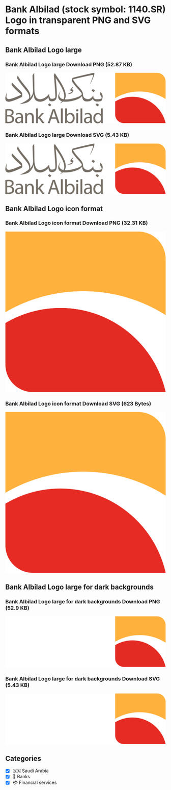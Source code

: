 # Bank Albilad (stock symbol: 1140.SR) Logo in transparent PNG and SVG formats

## Bank Albilad Logo large

### Bank Albilad Logo large Download PNG (52.87 KB)

![Bank Albilad Logo large Download PNG (52.87 KB)](/img/orig/1140.SR_BIG-8e03dfb8.png)

### Bank Albilad Logo large Download SVG (5.43 KB)

![Bank Albilad Logo large Download SVG (5.43 KB)](/img/orig/1140.SR_BIG-bf469bee.svg)

## Bank Albilad Logo icon format

### Bank Albilad Logo icon format Download PNG (32.31 KB)

![Bank Albilad Logo icon format Download PNG (32.31 KB)](/img/orig/1140.SR-9d3c59ce.png)

### Bank Albilad Logo icon format Download SVG (623 Bytes)

![Bank Albilad Logo icon format Download SVG (623 Bytes)](/img/orig/1140.SR-adaadc0b.svg)

## Bank Albilad Logo large for dark backgrounds

### Bank Albilad Logo large for dark backgrounds Download PNG (52.9 KB)

![Bank Albilad Logo large for dark backgrounds Download PNG (52.9 KB)](/img/orig/1140.SR_BIG.D-ee5cbdc2.png)

### Bank Albilad Logo large for dark backgrounds Download SVG (5.43 KB)

![Bank Albilad Logo large for dark backgrounds Download SVG (5.43 KB)](/img/orig/1140.SR_BIG.D-a2096982.svg)



## Categories
- [x] 🇸🇦 Saudi Arabia
- [x] 🏦 Banks
- [x] 💳 Financial services
